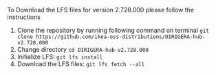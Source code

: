 To Download the LFS files for version 2.728.000 please follow the instructions

1. Clone the repository by running following command on terminal `git clone https://github.com/ikea-oss-distributions/DIRIGERA-hub-v2.728.000`
2. Change directory `cd DIRIGERA-hub-v2.728.000`
3. Initialize LFS: `git lfs install`
4. Download the LFS files: `git lfs fetch --all`
